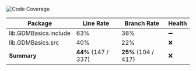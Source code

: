 ![Code Coverage](https://img.shields.io/badge/Code%20Coverage-44%25-critical?style=flat)

Package | Line Rate | Branch Rate | Health
-------- | --------- | ----------- | ------
lib.GDMBasics.include | 63% | 38% | ➖
lib.GDMBasics.src | 40% | 22% | ❌
**Summary** | **44%** (147 / 337) | **25%** (104 / 417) | ❌
